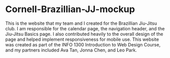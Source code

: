 # Cornell-Brazillian-JJ-mockup
This is the website that my team and I created for the Brazillian Jiu-Jitsu club. I am responsible for the calendar page, the navigation header, and the Jiu-Jitsu Basics page. I also contributed heavily to the overall design of the page and helped implement responsiveness for mobile use. This website was created as part of the INFO 1300 Introduction to Web Design Course, and my partners included Ava Tan, Jonna Chen, and Leo Park.

